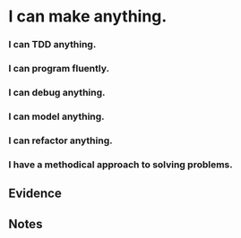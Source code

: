 # I can make anything.

### I can TDD anything.
### I can program fluently.
### I can debug anything.
### I can model anything.
### I can refactor anything.
### I have a methodical approach to solving problems.

## Evidence 

## Notes